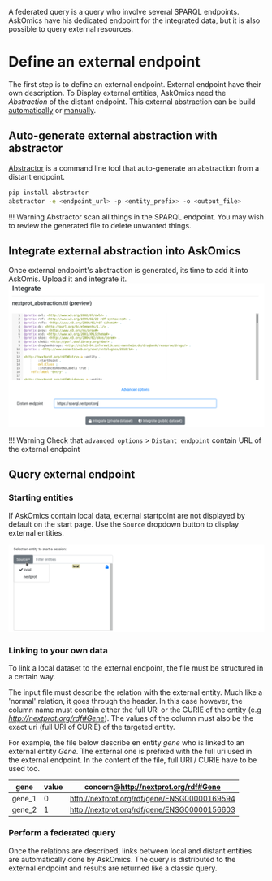 A federated query is a query who involve several SPARQL endpoints. AskOmics have his dedicated endpoint for the integrated data, but it is also possible to query external resources.


# Define an external endpoint

The first step is to define an external endpoint. External endpoint have their own description. To Display external entities, AskOmics need the *Abstraction* of the distant endpoint. This external abstraction can be build [automatically](#auto-generate-external-abstraction-with-abstractor) or [manually](abstraction.md).

## Auto-generate external abstraction with abstractor

[Abstractor](https://github.com/askomics/abstractor) is a command line tool that auto-generate an abstraction from a distant endpoint.

```bash
pip install abstractor
abstractor -e <endpoint_url> -p <entity_prefix> -o <output_file>
```

!!! Warning
    Abstractor scan all things in the SPARQL endpoint. You may wish to review the generated file to delete unwanted things.


## Integrate external abstraction into AskOmics

Once external endpoint's abstraction is generated, its time to add it into AskOmis. Upload it and integrate it.
![integrate_external](img/integrate_external.png)

!!! Warning
    Check that `advanced options` > `Distant endpoint` contain URL of the external endpoint


## Query external endpoint

### Starting entities

If AskOmics contain local data, external startpoint are not displayed by default on the start page. Use the `Source` dropdown button to display external entities.

![external_startpoint](img/external_startpoint.png)

### Linking to your own data

To link a local dataset to the external endpoint, the file must be structured in a certain way.

The input file must describe the relation with the external entity. Much like a 'normal' relation, it goes through the header. In this case however, the column name must contain either the full URI or the CURIE of the entity (e.g *http://nextprot.org/rdf#Gene*). The values of the column must also be the exact uri (full URI of CURIE) of the targeted entity.

For example, the file below describe en entity *gene* who is linked to an external entity *Gene*. The external one is prefixed with the full uri used in the external endpoint. In the content of the file, full URI / CURIE have to be used too.


gene|value|concern@http://nextprot.org/rdf#Gene
---|---|---
gene_1|0|http://nextprot.org/rdf/gene/ENSG00000169594
gene_2|1|http://nextprot.org/rdf/gene/ENSG00000156603


### Perform a federated query

Once the relations are described, links between local and distant entities are automatically done by AskOmics. The query is distributed to the external endpoint and results are returned like a classic query.
